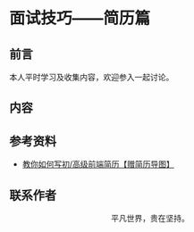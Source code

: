 # 面试技巧——简历篇

## 前言

本人平时学习及收集内容，欢迎参入一起讨论。

## 内容

## 参考资料

- [教你如何写初/高级前端简历【赠简历导图】](https://juejin.im/post/5e91a0a4518825739837bf84)

## 联系作者

<div align="center">
    <p>
        平凡世界，贵在坚持。
    </p>
    <img :src="$withBase('/about/contact.png')" />
</div>
